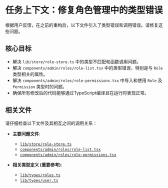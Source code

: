 # 任务上下文：修复角色管理中的类型错误

根据用户反馈，在之前的重构后，以下文件引入了类型错误和调用错误。请修复这些问题。

## 核心目标
- 解决 `lib/store/role-store.ts` 中的类型不匹配和函数调用问题。
- 解决 `components/admin/roles/role-list.tsx` 中的类型错误，特别是与 `Role` 类型相关的属性。
- 解决 `components/admin/roles/role-permissions.tsx` 中导入和使用 `Role` 及 `Permission` 类型时的问题。
- 确保所有修改后的代码能够通过TypeScript编译且在运行时表现正常。

## 相关文件

请仔细检查以下文件及其相互之间的调用关系：

- **主要问题文件**:
  - [`lib/store/role-store.ts`](lib/store/role-store.ts)
  - [`components/admin/roles/role-list.tsx`](components/admin/roles/role-list.tsx)
  - [`components/admin/roles/role-permissions.tsx`](components/admin/roles/role-permissions.tsx)

- **相关类型定义 (重要参考)**:
  - [`lib/types/roles.ts`](lib/types/roles.ts)
  - [`lib/types/user.ts`](lib/types/user.ts)